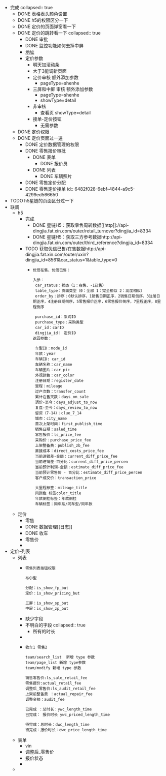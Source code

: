 - 完成
  collapsed:: true
	- DONE 表格表头颜色设置
	- DONE h5的权限区分一下
	- DONE 定价的页面弹窗看一下
	- DONE 定价的跳转看一下
	  collapsed:: true
		- DONE 审批
		- DONE  监控功能如何去掉中屏
		- [地址](https://docs.qq.com/sheet/DRG92RGF1TUl0UEdT?tab=BB08J2)
		- 定价参数
			- 明天加滚动条
			- 大于3能调新页面
			- 定价审核 额外添加参数
				- pageType=shenhe
			- 三屏和中屏 审核 额外添加参数
				- pageType=shenhe
				- showType=detail
			- 非审核
				- 查看页 showType=detail
			- 接单-定价按钮
				- 无需参数
	- DONE 定价权限
	- DONE 定价页面过一遍
		- DONE 定价数据管理的权限
		- DONE 零售报价审批
			- DONE 表单
				- DONE 报价员
			- DONE 列表
				- DONE 车辆照片
		- DONE 零售定价分配
		- DONE 零售定价接单
		  id:: 6482f028-6ebf-4844-a9c5-4299ed566650
- TODO h5星链的页面区分过一下
- 联调
	- h5
		- 完成
			- DONE 星链H5：获取零售周转数据[[http]]://api-dingjia.fat.xin.com/outer/retail_turnover?dingjia_id=8334
			- DONE 星链H5：获取三方参考数据http://api-dingjia.fat.xin.com/outer/third_reference?dingjia_id=8334
		- TODO 获取优信已售/在售数据http://api-dingjia.fat.xin.com/outer/uxin?dingjia_id=8561&car_status=1&table_type=0
			- ```
			  优信在售、优信已售：
			  
			  入参：
			   car_status：状态（1：在售、-1已售）
			   table_type：页面类型（0：全部 1：完全相似 2：高度相似）
			   order_by：排序：0默认排序，1销售日期正序，2销售日期倒序，3注册日期正序，4注册日期倒序，5零售报价正序，6零售报价倒序，7里程正序，8里程倒序
			  
			   purchase_id：采购ID
			   purchase_type：采购类型
			   car_id：carID
			   dingjia_id： 定价ID
			  返回参数：
			  
			   车型ID：mode_id
			   年款：year
			   车辆ID: car_id
			   车辆名称：car_name
			   车辆图片：car_pic
			   外观颜色：car_color
			   注册日期：register_date
			   里程：mileage
			   过户次数：transfer_count
			   累计在售天数：days_on_sale
			   调价-至今：days_adjust_to_now
			   复盘-至今：days_review_to_now
			   留资（7-14）：clue_7_14
			   城市：city_name
			   首次上架时间：first_publish_time
			   销售日期：saled_time
			   零售报价：ls_price_fee
			   采购价：purchase_price_fee
			   上架整备费：publish_zb_fee
			   直接成本：direct_costs_price_fee
			   当前进销差-金额：current_diff_price_fee
			   当前进销差-百分比：current_diff_price_percen
			   当前预计利润-金额：estimate_diff_price_fee
			   当前预计零售价 - 百分比：estimate_diff_price_percen
			   客户成交价：transaction_price
			  
			   大里程标签：mileage_title
			   同颜色 标签color_title
			   年款倒挂标签：年款倒挂
			   车辆标签：同车系/同车型/同年款
			  ```
	- 定价
		- 零售
		- DONE 数据管理[[日志]]
		- DONE 收车
		- 零售价
		-
- 定价-列表
	- 列表
		- ```
		  零售列表按钮权限 
		  
		  布尔型
		  
		  分配：is_show_fp_but
		  定价：is_show_pricing_but
		  
		  三屏：is_show_sp_but
		  中屏：is_show_zp_but
		  ```
		- 缺少字段
		- 不明白的字段
		  collapsed:: true
			- 所有的时长
		-
		- ```
		  收车1 零售2
		  
		  team/search_list  新增 type 参数
		  team/page_list 新增 type参数
		  team/modify 新增 type 参数
		  
		  销售零售价:ls_sale_retail_fee
		  零售报价:actual_retail_fee
		  调整后_零售价:ls_audit_retail_fee
		  上架前整备费 ：actual_repair_fee
		  调整金额：audit_fee
		  
		  已完成 ：总时长：ywc_length_time
		  已完成： 报价时长 ywc_priced_length_time
		  
		  待完成：总时长：dwc_length_time
		  待完成：报价时长：dwc_price_length_time
		  ```
	- 表单
		- vin
		- 调整后_零售价
		- 报价状态
		-
	-